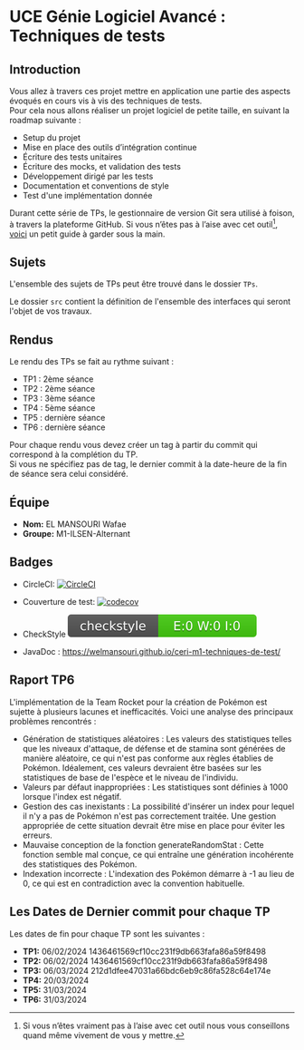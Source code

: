 # UCE Génie Logiciel Avancé : Techniques de tests

## Introduction

Vous allez à travers ces projet mettre en application une partie des aspects évoqués en cours vis à vis des techniques de tests.  
Pour cela nous allons réaliser un projet logiciel de petite taille, en suivant la roadmap suivante : 
- Setup du projet
- Mise en place des outils d’intégration continue
- Écriture des tests unitaires
- Écriture des mocks, et validation des tests
- Développement dirigé par les tests
- Documentation et conventions de style
- Test d'une implémentation donnée

Durant cette série de TPs, le gestionnaire de version Git sera utilisé à foison, à travers la plateforme GitHub. Si vous n’êtes pas à l’aise avec cet outil[^1], [voici](http://rogerdudler.github.io/git-guide/) un petit guide à garder sous la main.

## Sujets

L'ensemble des sujets de TPs peut être trouvé dans le dossier `TPs`.

Le dossier `src` contient la définition de l'ensemble des interfaces qui seront l'objet de vos travaux.

## Rendus

Le rendu des TPs se fait au rythme suivant :

- TP1 : 2ème séance
- TP2 : 2ème séance
- TP3 : 3ème séance
- TP4 : 5ème séance
- TP5 : dernière séance
- TP6 : dernière séance

Pour chaque rendu vous devez créer un tag à partir du commit qui correspond à la complétion du TP.  
Si vous ne spécifiez pas de tag, le dernier commit à la date-heure de la fin de séance sera celui considéré.

[^1]: Si vous n’êtes vraiment pas à l’aise avec cet outil nous vous conseillons quand même vivement de vous y mettre.

## Équipe

- **Nom:** EL MANSOURI Wafae
- **Groupe:** M1-ILSEN-Alternant

## Badges

- CircleCI: [![CircleCI](https://img.shields.io/circleci/build/github/welmansouri/ceri-m1-techniques-de-test?label=CircleCI&logo=circleci&style=flat-square)](https://app.circleci.com/pipelines/github/welmansouri/ceri-m1-techniques-de-test?branch=master)
- Couverture de test: [![codecov](https://codecov.io/gh/welmansouri/ceri-m1-techniques-de-test/graph/badge.svg?token=Y74O0SJAHR)](https://codecov.io/gh/welmansouri/ceri-m1-techniques-de-test)

- CheckStyle [![Checkstyle](/target/site/badges/checkstyle-result.svg)](/target/checkstyle-result.xml)

- JavaDoc : https://welmansouri.github.io/ceri-m1-techniques-de-test/


## Raport TP6
L'implémentation de la Team Rocket pour la création de Pokémon est sujette à plusieurs lacunes et inefficacités. Voici une analyse des principaux problèmes rencontrés :

- Génération de statistiques aléatoires : Les valeurs des statistiques telles que les niveaux d'attaque, de défense et de stamina sont générées de manière aléatoire, ce qui n'est pas conforme aux règles établies de Pokémon. Idéalement, ces valeurs devraient être basées sur les statistiques de base de l'espèce et le niveau de l'individu.
- Valeurs par défaut inappropriées : Les statistiques sont définies à 1000 lorsque l'index est négatif.
- Gestion des cas inexistants : La possibilité d'insérer un index pour lequel il n'y a pas de Pokémon n'est pas correctement traitée. Une gestion appropriée de cette situation devrait être mise en place pour éviter les erreurs.
- Mauvaise conception de la fonction generateRandomStat : Cette fonction semble mal conçue, ce qui entraîne une génération incohérente des statistiques des Pokémon.
- Indexation incorrecte :  L'indexation des Pokémon démarre à -1 au lieu de 0, ce qui est en contradiction avec la convention habituelle. 

## Les Dates de Dernier commit pour chaque TP

Les dates de fin pour chaque TP sont les suivantes :

- **TP1:** 06/02/2024        1436461569cf10cc231f9db663fafa86a59f8498
- **TP2:** 06/02/2024        1436461569cf10cc231f9db663fafa86a59f8498
- **TP3:** 06/03/2024        212d1dfee47031a66bdc6eb9c86fa528c64e174e
- **TP4:** 20/03/2024
- **TP5:** 31/03/2024
- **TP6:** 31/03/2024


